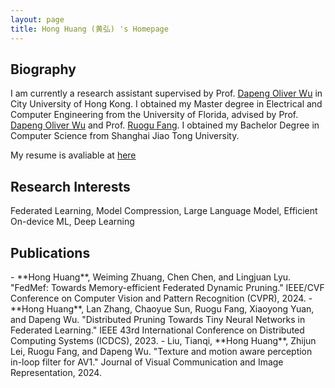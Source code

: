 ```yaml
---
layout: page
title: Hong Huang (黄弘) 's Homepage
---
```

<!-- - Master of Science in Electrical and Computer Engineering, University of Florida, 2023
- Bachelor of Engineering in Computer Science, Shanghai Jiao Tong University, 2021 -->

<h2> Biography </h2>  

I am currently a research assistant supervised by Prof. [Dapeng Oliver Wu](http://www.wu.ece.ufl.edu/) in City University of Hong Kong. I obtained my Master degree in Electrical and Computer Engineering from the University of Florida, advised by Prof. [Dapeng Oliver Wu](http://www.wu.ece.ufl.edu/) and Prof. [Ruogu Fang](https://lab-smile.github.io/). I obtained my Bachelor Degree in Computer Science from Shanghai Jiao Tong University. 

My resume is avaliable at [here](/My_Resume.pdf)

<h2> Research Interests </h2> 
Federated Learning, Model Compression, Large Language Model, Efficient On-device ML, Deep Learning

<h2> Publications </h2> 
- **Hong Huang**, Weiming Zhuang, Chen Chen, and Lingjuan Lyu. "FedMef: Towards Memory-efficient Federated Dynamic Pruning." IEEE/CVF Conference on Computer Vision and Pattern Recognition (CVPR), 2024.
- **Hong Huang**, Lan Zhang, Chaoyue Sun, Ruogu Fang, Xiaoyong Yuan, and Dapeng Wu. "Distributed Pruning Towards Tiny Neural Networks in Federated Learning." IEEE 43rd International Conference on Distributed Computing Systems (ICDCS), 2023.
- Liu, Tianqi, **Hong Huang**, Zhijun Lei, Ruogu Fang, and Dapeng Wu. "Texture and motion aware perception in-loop filter for AV1." Journal of Visual Communication and Image Representation, 2024.



